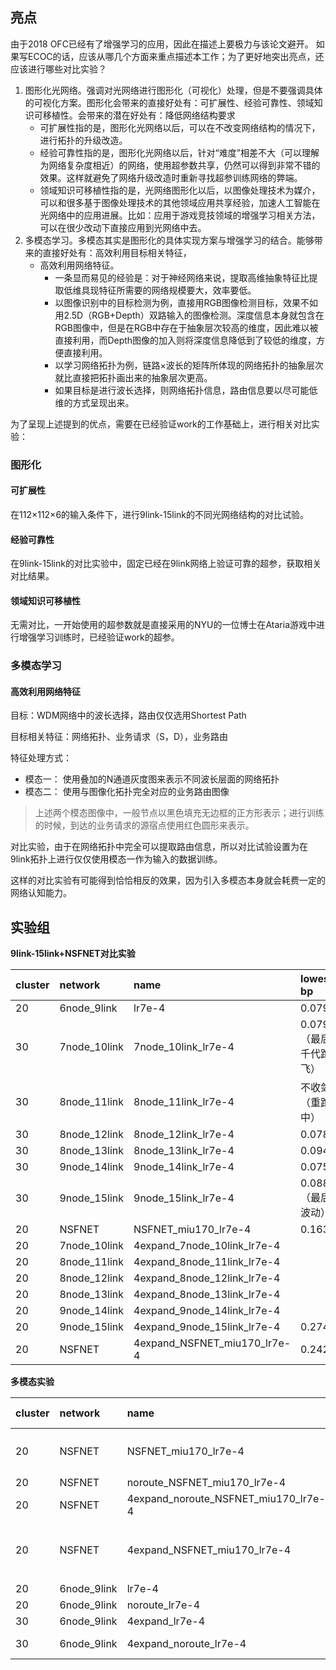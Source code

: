 ## 亮点

由于2018 OFC已经有了增强学习的应用，因此在描述上要极力与该论文避开。
如果写ECOC的话，应该从哪几个方面来重点描述本工作；为了更好地突出亮点，还应该进行哪些对比实验？

1. 图形化光网络。强调对光网络进行图形化（可视化）处理，但是不要强调具体的可视化方案。图形化会带来的直接好处有：可扩展性、经验可靠性、领域知识可移植性。会带来的潜在好处有：降低网络结构要求
    * 可扩展性指的是，图形化光网络以后，可以在不改变网络结构的情况下，进行拓扑的升级改造。
    * 经验可靠性指的是，图形化光网络以后，针对“难度”相差不大（可以理解为网络复杂度相近）的网络，使用超参数共享，仍然可以得到非常不错的效果。这样就避免了网络升级改造时重新寻找超参训练网络的弊端。
    * 领域知识可移植性指的是，光网络图形化以后，以图像处理技术为媒介，可以和很多基于图像处理技术的其他领域应用共享经验，加速人工智能在光网络中的应用进展。比如：应用于游戏竞技领域的增强学习相关方法，可以在很少改动下直接应用到光网络中去。
2. 多模态学习。多模态其实是图形化的具体实现方案与增强学习的结合。能够带来的直接好处有：高效利用目标相关特征，
    * 高效利用网络特征。
        * 一条显而易见的经验是：对于神经网络来说，提取高维抽象特征比提取低维具现特征所需要的网络规模要大，效率要低。
        * 以图像识别中的目标检测为例，直接用RGB图像检测目标，效果不如用2.5D（RGB+Depth）双路输入的图像检测。深度信息本身就包含在RGB图像中，但是在RGB中存在于抽象层次较高的维度，因此难以被直接利用，而Depth图像的加入则将深度信息降低到了较低的维度，方便直接利用。
        * 以学习网络拓扑为例，链路×波长的矩阵所体现的网络拓扑的抽象层次就比直接把拓扑画出来的抽象层次更高。
        * 如果目标是进行波长选择，则网络拓扑信息，路由信息要以尽可能低维的方式呈现出来。

为了呈现上述提到的优点，需要在已经验证work的工作基础上，进行相关对比实验：

### 图形化

#### 可扩展性

在112×112×6的输入条件下，进行9link-15link的不同光网络结构的对比试验。

#### 经验可靠性

在9link-15link的对比实验中，固定已经在9link网络上验证可靠的超参，获取相关对比结果。

#### 领域知识可移植性

无需对比，一开始使用的超参数就是直接采用的NYU的一位博士在Ataria游戏中进行增强学习训练时，已经验证work的超参。

### 多模态学习

#### 高效利用网络特征

目标：WDM网络中的波长选择，路由仅仅选用Shortest Path

目标相关特征：网络拓扑、业务请求（S，D），业务路由

特征处理方式：
* 模态一： 使用叠加的N通道灰度图来表示不同波长层面的网络拓扑
* 模态二： 使用与图像化拓扑完全对应的业务路由图像
> 上述两个模态图像中，一般节点以黑色填充无边框的正方形表示；进行训练的时候，到达的业务请求的源宿点使用红色圆形来表示。

对比实验，由于在网络拓扑中完全可以提取路由信息，所以对比试验设置为在9link拓扑上进行仅仅使用模态一作为输入的数据训练。

这样的对比实验有可能得到恰恰相反的效果，因为引入多模态本身就会耗费一定的网络认知能力。

## 实验组

**9link-15link+NSFNET对比实验**

|cluster|network|name|lowest bp|finished?|directory|
|:-----|:-----|:-----|:-----|:-----|:-----|
|20|6node_9link|lr7e-4|0.0797|Yes|/mnt/lustre/yanboyuan/GRWA/bash/lr7e-4|
|30|7node_10link|7node_10link_lr7e-4|0.07968（最后几千代跑飞）|Yes|/mnt/lustre/yanboyuan/ONS4Py/GRWA/bash/7node_10link_lr7e-4|
|30|8node_11link|8node_11link_lr7e-4|不收敛（重跑中）|Yes|/mnt/lustre/yanboyuan/ONS4Py/GRWA/bash/8node_11link_lr7e-4|
|30|8node_12link|8node_12link_lr7e-4|0.078|Yes|/mnt/lustre/yanboyuan/ONS4Py/GRWA/bash/8node_12link_lr7e-4|
|30|8node_13link|8node_13link_lr7e-4|0.0945|Yes|/mnt/lustre/yanboyuan/ONS4Py/GRWA/bash/8node_13link_lr7e-4|
|30|9node_14link|9node_14link_lr7e-4|0.075|Yes|/mnt/lustre/yanboyuan/ONS4Py/GRWA/bash/9node_14link_lr7e-4|
|30|9node_15link|9node_15link_lr7e-4|0.088（最后有波动）|Yes|/mnt/lustre/yanboyuan/ONS4Py/GRWA/bash/9node_15link_lr7e-4|
|20|NSFNET|NSFNET_miu170_lr7e-4|0.163|No|/mnt/lustre/yanboyuan/GRWA/bash/NSFNET_miu170_lr7e-4|
|20|7node_10link|4expand_7node_10link_lr7e-4||No|/mnt/lustre/yanboyuan/GRWA/bash/4expand_7node_10link_lr7e-4|
|20|8node_11link|4expand_8node_11link_lr7e-4||No|/mnt/lustre/yanboyuan/GRWA/bash/4expand_8node_11link_lr7e-4|
|20|8node_12link|4expand_8node_12link_lr7e-4||No|/mnt/lustre/yanboyuan/GRWA/bash/4expand_8node_12link_lr7e-4|
|20|8node_13link|4expand_8node_13link_lr7e-4||No|/mnt/lustre/yanboyuan/GRWA/bash/4expand_8node_13link_lr7e-4|
|20|9node_14link|4expand_9node_14link_lr7e-4||No|/mnt/lustre/yanboyuan/GRWA/bash/4expand_9node_14link_lr7e-4|
|20|9node_15link|4expand_9node_15link_lr7e-4|0.274|No|/mnt/lustre/yanboyuan/GRWA/bash/4expand_9node_15link_lr7e-4|
|20|NSFNET|4expand_NSFNET_miu170_lr7e-4|0.242|No|/mnt/lustre/yanboyuan/GRWA/bash/4expand_NSFNET_miu170_lr7e-4|


**多模态实验**

|cluster|network|name|lowest bp|finished?|directory|
|:-----|:-----|:-----|:-----|:-----|:-----|
|20|NSFNET|NSFNET_miu170_lr7e-4|0.148（最后跑飞了）|Yes|/mnt/lustre/yanboyuan/GRWA/bash/NSFNET_miu170_lr7e-4|
|20|NSFNET|noroute_NSFNET_miu170_lr7e-4|0.283|No|/mnt/lustre/yanboyuan/GRWA/bash/noroute_NSFNET_miu170_lr7e-4|
|20|NSFNET|4expand_noroute_NSFNET_miu170_lr7e-4|0.280|No|/mnt/lustre/yanboyuan/GRWA/bash/noroute_4expand_5wave_lr7e-4|
|20|NSFNET|4expand_NSFNET_miu170_lr7e-4|0.146（已跑飞，再重跑）|No|/mnt/lustre/yanboyuan/GRWA/bash/4expand_NSFNET_miu170_lr7e-4|
|20|6node_9link|lr7e-4|0.0797|Yes|/mnt/lustre/yanboyuan/GRWA/bash/lr7e-4|
|20|6node_9link|noroute_lr7e-4|0.158|Yes|/mnt/lustre/yanboyuan/GRWA/bash/noroute_lr7e-4|
|30|6node_9link|4expand_lr7e-4|0.084|Yes|/mnt/lustre/yanboyuan/ONS4Py/GRWA/bash/4expand_5wave_lr7e-4|
|30|6node_9link|4expand_noroute_lr7e-4|0.203|Yes|/mnt/lustre/yanboyuan/ONS4Py/GRWA/bash/noroute_4expand_5wave_lr7e-4|
